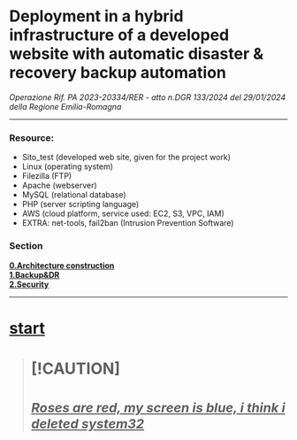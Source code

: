 # Deployment in a hybrid infrastructure of a developed website with automatic disaster & recovery backup automation

_Operazione Rif. PA 2023-20334/RER - atto n.DGR 133/2024 del 29/01/2024 della Regione Emilia-Romagna_

*********************************************************************************************************************************************************
### **Resource**:
- Sito_test (developed web site, given for the project work)
- Linux (operating system)
- Filezilla (FTP)
- Apache (webserver)
- MySQL (relational database)
- PHP (server scripting language)
- AWS (cloud platform, service used: EC2, S3, VPC, IAM)
- EXTRA: net-tools, fail2ban (Intrusion Prevention Software)

### **Section**
[**0.Architecture construction**](resource/0.Architecture-construction.md)  
[**1.Backup&DR**](resource/1.Backup&DR.md)  
[**2.Security**](resource/2.Security.md)  
*********************************************************************************************************************************************************

# [**start**](resource/0.Architecture-construction.md)  

># [!CAUTION]
># <sub><ins>_Roses are red, my screen is blue, i think i deleted system32_ <ins></sub>